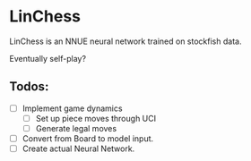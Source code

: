 # LinChess

LinChess is an NNUE neural network trained on stockfish data. 

Eventually self-play?

## Todos:
- [ ] Implement game dynamics
    - [ ] Set up piece moves through UCI
    - [ ] Generate legal moves
- [ ] Convert from Board to model input.
- [ ] Create actual Neural Network.